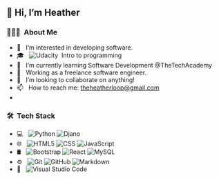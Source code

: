 
<h2>👋 Hi, I’m Heather</h2>

<h3> 👨🏻‍💻 &nbsp;About Me </h3>

- 👀 &nbsp; I’m interested in developing software.
- 🎓 &nbsp; 
  ![Udacity](https://img.shields.io/badge/Udacity-grey?style=plastic&logo=udacity&logoColor=15B8E6)&nbsp; Intro to programming<br/>
- 🌱 &nbsp; I’m currently learning Software Development @TheTechAcademy
- 💼 &nbsp; Working as a freelance software engineer.
- 💞️ &nbsp; I’m looking to collaborate on anything!
- 📫 &nbsp; How to reach me: theheatherloop@gmail.com
- 
<h3> 🛠 &nbsp;Tech Stack</h3>

- 💻 &nbsp;
  ![Python](https://img.shields.io/badge/-Python-333333?style=plastic&logo=python)
  ![Djano](https://img.shields.io/badge/-django-333333?style=plastic&logo=django&logoColor=092E20)
- 🌐 &nbsp;
  ![HTML5](https://img.shields.io/badge/-HTML5-333333?style=plastic&logo=HTML5)
  ![CSS](https://img.shields.io/badge/-CSS-333333?style=plastic&logo=1572B6)
  ![JavaScript](https://img.shields.io/badge/-JavaScript-333333?style=plastic&logo=javascript)
- 🛢 &nbsp;
  ![Bootstrap](https://img.shields.io/badge/-Bootstrap-333333?style=plastic&logo=bootstrap&logoColor=563D7C)
  ![React](https://img.shields.io/badge/-React-333333?style=plastic&logo=react)
  ![MySQL](https://img.shields.io/badge/-MySQL-333333?style=plastic&logo=mysql)
- ⚙️ &nbsp;
  ![Git](https://img.shields.io/badge/-Git-333333?style=plastic&logo=git)
  ![GitHub](https://img.shields.io/badge/-GitHub-333333?style=plastic&logo=github)
  ![Markdown](https://img.shields.io/badge/-Markdown-333333?style=plastic&logo=markdown)
- 🔧 &nbsp;
  ![Visual Studio Code](https://img.shields.io/badge/-Visual%20Studio%20Code-333333?style=plastic&logo=visual-studio-code&logoColor=007ACC)
<br/>
